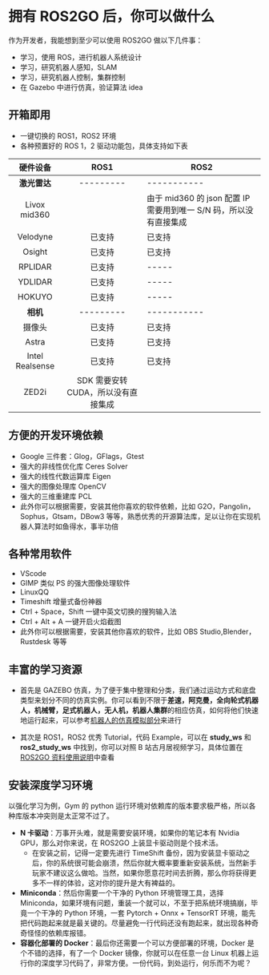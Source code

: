 # 拥有 ROS2GO 后，你可以做什么

作为开发者，我能想到至少可以使用 ROS2GO 做以下几件事：
- 学习，使用 ROS，进行机器人系统设计
- 学习，研究机器人感知，SLAM
- 学习，研究机器人控制，集群控制
- 在 Gazebo 中进行仿真，验证算法 idea

## 开箱即用
  - 一键切换的 ROS1，ROS2 环境
  - 各种预置好的 ROS 1，2 驱动功能包，具体支持如下表

| 硬件设备 | ROS1 | ROS2 |
| :---: | :---: | ---- |
| **激光雷达** | --------- | ----------- |
| Livox mid360 |  | 由于 mid360 的 json 配置 IP 需要用到唯一 S/N 码，所以没有直接集成 |
| Velodyne | 已支持 | 已支持 |
|  Osight | 已支持 | 已支持 |
| RPLIDAR | 已支持 | ----- |
| YDLIDAR | 已支持 | ----- |
| HOKUYO  | 已支持 | ----- |
| **相机** | --------- | ----------- |
| 摄像头 | 已支持 | 已支持 |
| Astra | 已支持 | 已支持 |
| Intel Realsense | 已支持 | 已支持 |
| ZED2i | SDK 需要安转 CUDA，所以没有直接集成 |  |
  

## 方便的开发环境依赖
  - Google 三件套：Glog，GFlags，Gtest
  - 强大的非线性优化库 Ceres Solver
  - 强大的线性代数运算库 Eigen
  - 强大的图像处理库 OpenCV
  - 强大的三维重建库 PCL
  - 此外你可以根据需要，安装其他你喜欢的软件依赖，比如 G2O，Pangolin，Sophus，Gtsam，DBow3 等等，熟悉优秀的开源算法库，足以让你在实现机器人算法时如鱼得水，事半功倍

## 各种常用软件
  - VScode
  - GIMP 类似 PS 的强大图像处理软件
  - LinuxQQ
  - Timeshift 增量式备份神器
  - Ctrl + Space，Shift 一键中英文切换的搜狗输入法
  - Ctrl + Alt + A 一键开启火焰截图
  - 此外你可以根据需要，安装其他你喜欢的软件，比如 OBS Studio,Blender，Rustdesk 等等

## 丰富的学习资源
  - 首先是 GAZEBO 仿真，为了便于集中整理和分类，我们通过运动方式和底盘类型来划分不同的仿真实例。你可以看到不限于**差速，阿克曼，全向轮式机器人，机械臂，足式机器人，无人机，机器人集群**的相应仿真，如何将他们快速地运行起来，可以参考[机器人的仿真模拟部分](/simulation/)来进行

  - 其次是 ROS1，ROS2 优秀 Tutorial，代码 Example，可以在 **study_ws** 和 **ros2_study_ws** 中找到，你可以对照 B 站古月居视频学习，具体位置在[ROS2GO 资料使用说明](/basic/ros/ros2go-data-brief.md)中查看

## 安装深度学习环境

以强化学习为例，Gym 的 python 运行环境对依赖库的版本要求极严格，所以各种库版本冲突则是太正常不过了。

- **N 卡驱动**：万事开头难，就是需要安装环境，如果你的笔记本有 Nvidia GPU，那么对你来说，在 ROS2GO 上装显卡驱动则是个技术活。
  - 在安装之前，记得一定要先进行 TimeShift 备份，因为安装显卡驱动之后，你的系统很可能会崩溃，然后你就大概率要重新安装系统，当然新手玩家不建议这么做哈。当然，如果你愿意花时间去折腾，那么你将获得更多不一样的体验，这对你的提升是大有裨益的。
- **Miniconda**：然后你需要一个干净的 Python 环境管理工具，选择 Miniconda，如果环境有问题，重装一个就可以，不至于把系统环境搞崩，毕竟一个干净的 Python 环境，一套 Pytorch + Onnx + TensorRT 环境，能先把代码跑起来就是最关键的。尽量避免一行代码还没有跑起来，就出现各种奇奇怪怪的依赖库报错。
- **容器化部署的 Docker**：最后你还需要一个可以方便部署的环境，Docker 是个不错的选择，有了一个 Docker 镜像，你就可以在任意一台 Linux 机器上运行你的深度学习代码了，非常方便。一份代码，到处运行，何乐而不为呢？
